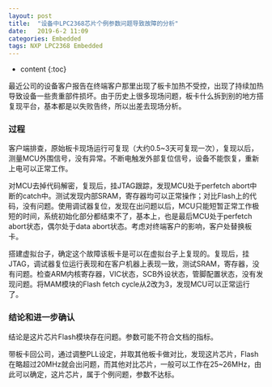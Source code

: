 ```yaml
---
layout: post
title:  "设备中LPC2368芯片个例参数问题导致故障的分析"
date:   2019-6-2 11:09
categories: Embedded
tags: NXP LPC2368 Embedded
---
```


* content
{:toc}

最近公司的设备客户报告在终端客户那里出现了板卡加热不受控，出现了持续加热导致设备一些贵重部件损坏。由于历史上很多现场问题，板卡什么拆到别的地方搭复现平台，基本都是以失败告终，所以出差去现场分析。

### 过程

客户端排查，原始板卡现场运行可复现（大约0.5~3天可复现一次），复现以后，测量MCU外围信号，没有异常。不断电触发外部复位信号，设备不能恢复，重新上电可以正常工作。

对MCU去掉代码解密，复现后，挂JTAG跟踪，发现MCU处于perfetch abort中断的catch中。测试发现内部SRAM，寄存器均可以正常操作；对比Flash上的代码，没有问题。使用调试器复位，发现在出问题以后，MCU只能短暂正常工作极短的时间，系统初始化部分都结束不了，基本上，也是最后MCU处于perfetch abort状态，偶尔处于data abort状态。考虑对终端客户的影响，客户处替换板卡。

搭建虚拟台子，确定这个故障该板卡是可以在虚拟台子上复现的。复现后，挂JTAG，调试器复位运行表现和在客户机器上表现一致，测试SRAM，寄存器，没有问题。检查ARM内核寄存器，VIC状态，SCB外设状态，管脚配置状态，没有发现问题。将MAM模块的Flash fetch cycle从2改为3，发现MCU可以正常运行了。

### 结论和进一步确认

结论是这片芯片Flash模块存在问题。参数可能不符合文档的指标。

带板卡回公司，通过调整PLL设定，并取其他板卡做对比，发现这片芯片，Flash在略超过20MHz就会出问题，而其他对比芯片，一般可以工作在25~26MHz，由此可以确定，这片芯片，属于个例问题，参数不达标。